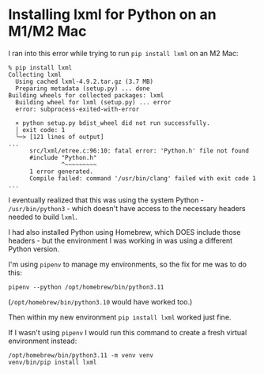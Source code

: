 # Installing lxml for Python on an M1/M2 Mac

I ran into this error while trying to run `pip install lxml` on an M2 Mac:

```
% pip install lxml
Collecting lxml
  Using cached lxml-4.9.2.tar.gz (3.7 MB)
  Preparing metadata (setup.py) ... done
Building wheels for collected packages: lxml
  Building wheel for lxml (setup.py) ... error
  error: subprocess-exited-with-error
  
  × python setup.py bdist_wheel did not run successfully.
  │ exit code: 1
  ╰─> [121 lines of output]
...
      src/lxml/etree.c:96:10: fatal error: 'Python.h' file not found
      #include "Python.h"
               ^~~~~~~~~~
      1 error generated.
      Compile failed: command '/usr/bin/clang' failed with exit code 1
...
```
I eventually realized that this was using the system Python - `/usr/bin/python3` - which doesn't have access to the necessary headers needed to build `lxml`.

I had also installed Python using Homebrew, which DOES include those headers - but the environment I was working in was using a different Python version.

I'm using `pipenv` to manage my environments, so the fix for me was to do this:

```
pipenv --python /opt/homebrew/bin/python3.11
```
(`/opt/homebrew/bin/python3.10` would have worked too.)

Then within my new environment `pip install lxml` worked just fine.

If I wasn't using `pipenv` I would run this command to create a fresh virtual environment instead:

    /opt/homebrew/bin/python3.11 -m venv venv
    venv/bin/pip install lxml
